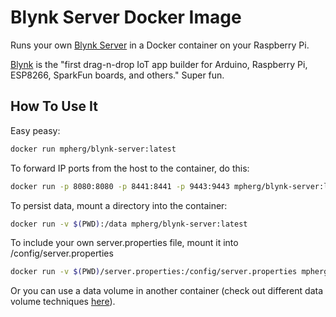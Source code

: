 # Blynk Server Docker Image

Runs your own [Blynk Server](https://github.com/blynkkk/blynk-server) in a Docker container on your Raspberry Pi.

[Blynk](http://www.blynk.cc) is the "first drag-n-drop IoT app builder for Arduino, Raspberry Pi, ESP8266, SparkFun boards, and others." Super fun.

## How To Use It

Easy peasy:

```sh
docker run mpherg/blynk-server:latest
```

To forward IP ports from the host to the container, do this:

```sh
docker run -p 8080:8080 -p 8441:8441 -p 9443:9443 mpherg/blynk-server:latest
```

To persist data, mount a directory into the container:

```sh
docker run -v $(PWD):/data mpherg/blynk-server:latest
```

To include your own server.properties file, mount it into /config/server.properties

```sh
docker run -v $(PWD)/server.properties:/config/server.properties mpherg/blynk-server:latest
```

Or you can use a data volume in another container (check out different data volume techniques [here](https://docs.docker.com/engine/tutorials/dockervolumes/)).
